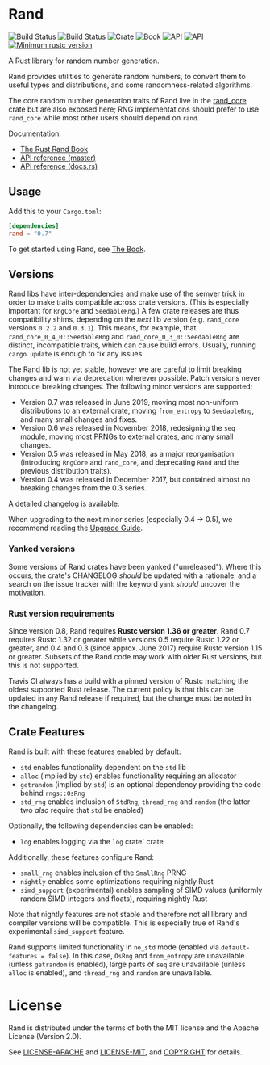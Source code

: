 # Rand

[![Build Status](https://travis-ci.org/rust-random/rand.svg?branch=master)](https://travis-ci.org/rust-random/rand)
[![Build Status](https://ci.appveyor.com/api/projects/status/github/rust-random/rand?svg=true)](https://ci.appveyor.com/project/rust-random/rand)
[![Crate](https://img.shields.io/crates/v/rand.svg)](https://crates.io/crates/rand)
[![Book](https://img.shields.io/badge/book-master-yellow.svg)](https://rust-random.github.io/book/)
[![API](https://img.shields.io/badge/api-master-yellow.svg)](https://rust-random.github.io/rand)
[![API](https://docs.rs/rand/badge.svg)](https://docs.rs/rand)
[![Minimum rustc version](https://img.shields.io/badge/rustc-1.36+-lightgray.svg)](https://github.com/rust-random/rand#rust-version-requirements)

A Rust library for random number generation.

Rand provides utilities to generate random numbers, to convert them to useful
types and distributions, and some randomness-related algorithms.

The core random number generation traits of Rand live in the [rand_core](
https://crates.io/crates/rand_core) crate but are also exposed here; RNG
implementations should prefer to use `rand_core` while most other users should
depend on `rand`.

Documentation:
-   [The Rust Rand Book](https://rust-random.github.io/book)
-   [API reference (master)](https://rust-random.github.io/rand)
-   [API reference (docs.rs)](https://docs.rs/rand)


## Usage

Add this to your `Cargo.toml`:

```toml
[dependencies]
rand = "0.7"
```

To get started using Rand, see [The Book](https://rust-random.github.io/book).


## Versions

Rand libs have inter-dependencies and make use of the
[semver trick](https://github.com/dtolnay/semver-trick/) in order to make traits
compatible across crate versions. (This is especially important for `RngCore`
and `SeedableRng`.) A few crate releases are thus compatibility shims,
depending on the *next* lib version (e.g. `rand_core` versions `0.2.2` and
`0.3.1`). This means, for example, that `rand_core_0_4_0::SeedableRng` and
`rand_core_0_3_0::SeedableRng` are distinct, incompatible traits, which can
cause build errors. Usually, running `cargo update` is enough to fix any issues.

The Rand lib is not yet stable, however we are careful to limit breaking changes
and warn via deprecation wherever possible. Patch versions never introduce
breaking changes. The following minor versions are supported:

-   Version 0.7 was released in June 2019, moving most non-uniform distributions
    to an external crate, moving `from_entropy` to `SeedableRng`, and many small
    changes and fixes.
-   Version 0.6 was released in November 2018, redesigning the `seq` module,
    moving most PRNGs to external crates, and many small changes.
-   Version 0.5 was released in May 2018, as a major reorganisation
    (introducing `RngCore` and `rand_core`, and deprecating `Rand` and the
    previous distribution traits).
-   Version 0.4 was released in December 2017, but contained almost no breaking
    changes from the 0.3 series.

A detailed [changelog](CHANGELOG.md) is available.

When upgrading to the next minor series (especially 0.4 → 0.5), we recommend
reading the [Upgrade Guide](https://rust-random.github.io/book/update.html).

### Yanked versions

Some versions of Rand crates have been yanked ("unreleased"). Where this occurs,
the crate's CHANGELOG *should* be updated with a rationale, and a search on the
issue tracker with the keyword `yank` *should* uncover the motivation.

### Rust version requirements

Since version 0.8, Rand requires **Rustc version 1.36 or greater**.
Rand 0.7 requires Rustc 1.32 or greater while versions 0.5 require Rustc 1.22 or
greater, and 0.4 and 0.3 (since approx. June 2017) require Rustc version 1.15 or
greater. Subsets of the Rand code may work with older Rust versions, but this is
not supported.

Travis CI always has a build with a pinned version of Rustc matching the oldest
supported Rust release. The current policy is that this can be updated in any
Rand release if required, but the change must be noted in the changelog.

## Crate Features

Rand is built with these features enabled by default:

-   `std` enables functionality dependent on the `std` lib
-   `alloc` (implied by `std`) enables functionality requiring an allocator
-   `getrandom` (implied by `std`) is an optional dependency providing the code
    behind `rngs::OsRng`
-   `std_rng` enables inclusion of `StdRng`, `thread_rng` and `random`
    (the latter two *also* require that `std` be enabled)

Optionally, the following dependencies can be enabled:

-   `log` enables logging via the `log` crate` crate

Additionally, these features configure Rand:

-   `small_rng` enables inclusion of the `SmallRng` PRNG
-   `nightly` enables some optimizations requiring nightly Rust
-   `simd_support` (experimental) enables sampling of SIMD values
    (uniformly random SIMD integers and floats), requiring nightly Rust

Note that nightly features are not stable and therefore not all library and
compiler versions will be compatible. This is especially true of Rand's
experimental `simd_support` feature.

Rand supports limited functionality in `no_std` mode (enabled via
`default-features = false`). In this case, `OsRng` and `from_entropy` are
unavailable (unless `getrandom` is enabled), large parts of `seq` are
unavailable (unless `alloc` is enabled), and `thread_rng` and `random` are
unavailable.

# License

Rand is distributed under the terms of both the MIT license and the
Apache License (Version 2.0).

See [LICENSE-APACHE](LICENSE-APACHE) and [LICENSE-MIT](LICENSE-MIT), and
[COPYRIGHT](COPYRIGHT) for details.
